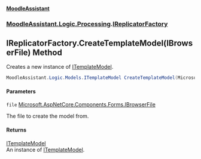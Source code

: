 #### [MoodleAssistant](index.md 'index')
### [MoodleAssistant.Logic.Processing](MoodleAssistant.Logic.Processing.md 'MoodleAssistant.Logic.Processing').[IReplicatorFactory](MoodleAssistant.Logic.Processing.IReplicatorFactory.md 'MoodleAssistant.Logic.Processing.IReplicatorFactory')

## IReplicatorFactory.CreateTemplateModel(IBrowserFile) Method

Creates a new instance of [ITemplateModel](MoodleAssistant.Logic.Models.ITemplateModel.md 'MoodleAssistant.Logic.Models.ITemplateModel').

```csharp
MoodleAssistant.Logic.Models.ITemplateModel CreateTemplateModel(Microsoft.AspNetCore.Components.Forms.IBrowserFile file);
```
#### Parameters

<a name='MoodleAssistant.Logic.Processing.IReplicatorFactory.CreateTemplateModel(Microsoft.AspNetCore.Components.Forms.IBrowserFile).file'></a>

`file` [Microsoft.AspNetCore.Components.Forms.IBrowserFile](https://docs.microsoft.com/en-us/dotnet/api/Microsoft.AspNetCore.Components.Forms.IBrowserFile 'Microsoft.AspNetCore.Components.Forms.IBrowserFile')

The file to create the model from.

#### Returns
[ITemplateModel](MoodleAssistant.Logic.Models.ITemplateModel.md 'MoodleAssistant.Logic.Models.ITemplateModel')  
An instance of [ITemplateModel](MoodleAssistant.Logic.Models.ITemplateModel.md 'MoodleAssistant.Logic.Models.ITemplateModel').